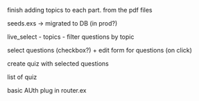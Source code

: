 
finish adding topics to each part. from the pdf files 

seeds.exs -> migrated to DB (in prod?)

live_select - topics - filter questions by topic 

select questions (checkbox?) + edit form for questions (on click)

create quiz with selected questions



list of quiz


basic AUth plug in router.ex